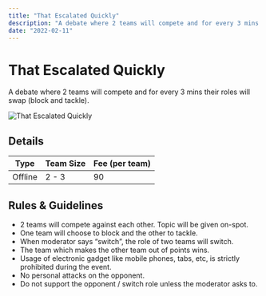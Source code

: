 ```yaml
---
title: "That Escalated Quickly"
description: "A debate where 2 teams will compete and for every 3 mins their roles will swap (block and tackle)."
date: "2022-02-11"
---
```


# That Escalated Quickly

A debate where 2 teams will compete and for every 3 mins their roles will swap (block and tackle).

<img src="/posters/2023/7.png" alt="That Escalated Quickly" class="w-full lg:w-96 mx-auto object-cover" />

## Details

| Type    | Team Size | Fee (per team) |
| ------- | --------- | -------------- |
| Offline | 2 - 3     | 90             |

## Rules & Guidelines

-   2 teams will compete against each other. Topic will be given on-spot.
-   One team will choose to block and the other to tackle.
-   When moderator says “switch”, the role of two teams will switch.
-   The team which makes the other team out of points wins.
-   Usage of electronic gadget like mobile phones, tabs, etc, is strictly prohibited during the event.
-   No personal attacks on the opponent.
-   Do not support the opponent / switch role unless the moderator asks to.
